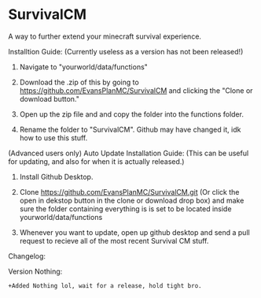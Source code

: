 # SurvivalCM

A way to further extend your minecraft survival experience.

Installtion Guide: (Currently useless as a version has not been released!)

1. Navigate to "yourworld/data/functions"

2. Download the .zip of this by going to https://github.com/EvansPlanMC/SurvivalCM and clicking the "Clone or download button."

3. Open up the zip file and and copy the folder into the functions folder.

4. Rename the folder to "SurvivalCM". Github may have changed it, idk how to use this stuff.


(Advanced users only) Auto Update Installation Guide: (This can be useful for updating, and also for when it is actually released.)

1. Install Github Desktop.

2. Clone https://github.com/EvansPlanMC/SurvivalCM.git (Or click the open in dekstop button in the clone or download drop box) and make sure the folder containing everything is is set to be located inside yourworld/data/functions

3. Whenever you want to update, open up github desktop and send a pull request to recieve all of the most recent Survival CM stuff.

Changelog:

  Version Nothing:
  
    +Added Nothing lol, wait for a release, hold tight bro.
